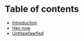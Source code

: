 # Table of contents

* [Introduction](README.md)
* [Hey now](hey-now.md)
* [Untitawfawfled](untitawfawfled.md)

